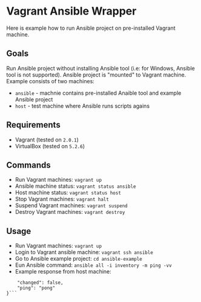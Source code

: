 Vagrant Ansible Wrapper
===========================================
Here is example how to run Ansible project on pre-installed Vagrant machine.

Goals
------
Run Ansible project without installing Ansible tool (i.e: for Windows, Ansible tool is not supported). Ansible project is "mounted" to Vagrant machine. Example consists of two machines:

- `ansible` - machnie contains pre-installed Anaible tool and example Ansible project
- `host` - test machine where Ansible runs scripts agains

Requirements
------------
- Vagrant (tested on `2.0.1`)
- VirtualBox (tested on `5.2.6`)

Commands
--------
- Run Vagrant machines: `vagrant up`
- Ansible machine status: `vagrant status ansible`
- Host machine status: `vagrant status host`
- Stop Vagrant machines: `vagrant halt`
- Suspend Vagrant machines: `vagrant suspend`
- Destroy Vagrant machines: `vagrant destroy`

Usage
-----
- Run Vagrant machines: `vagrant up`
- Login to Vagrant ansible machine: `vagrant ssh ansible`
- Go to Ansible example project: `cd ansible-example`
- Eun Ansible command: `ansible all -i inventory -m ping -vv`
- Example response from host machine:
```host | SUCCESS => {
    "changed": false,
    "ping": "pong"
}```
